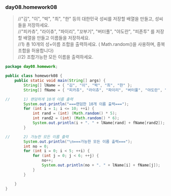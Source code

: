### day08.homework08
> //"김", "이", "박", "최", "한" 등의 대한민국 성씨를 저장할 배열을 만들고, 성씨들을 저장하세요.    
> //"피카츄", "라이츄", "파이리", "꼬부기", "버터풀", "야도란", "피죤투" 를 저장할 배열을 만들고 이름들을 저장하세요.    
> //1) 총 10개의 성+이름 조합을 출력하세요. ( Math.random()을 사용하며, 중복 조합을 허용합니다)    
> //2) 조합가능한 모든 이름을 출력하세요.    
```java
package day08.homework;

public class homework08 {
	public static void main(String[] args) {
		String[] lName = { "김", "이", "박", "최", "한" };
		String[] fName = { "피카츄", "라이츄", "파이리", "버터풀", "야도란", "피죤투" };

//		1) 랜덤하게 10개 이름 출력
		System.out.println("===랜덤한 10개 이름 출력===");
		for (int i = 1; i <= 10; ++i) {
			int rand = (int) (Math.random() * 5);
			int rand2 = (int) (Math.random() * 6);
			System.out.println(i + ". " + lName[rand] + fName[rand2]);
		}

//		2) 가능한 모든 이름 출력
		System.out.println("\n===가능한 모든 이름 출력===");
		int no = 0;
		for (int i = 0; i < 5; ++i) {
			for (int j = 0; j < 6; ++j) {
				no++;
				System.out.println(no + ". " + lName[i] + fName[j]);
			}
		}

	}
}
```
